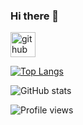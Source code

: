 ### Hi there 👋

<!--
**aligumus50/aligumus50** is a ✨ _special_ ✨ repository because its `README.md` (this file) appears on your GitHub profile.

Here are some ideas to get you started:

- 🔭 I’m currently working on ...
- 🌱 I’m currently learning ...
- 👯 I’m looking to collaborate on ...
- 🤔 I’m looking for help with ...
- 💬 Ask me about ...
- 📫 How to reach me: ...
- 😄 Pronouns: ...
- ⚡ Fun fact: ...
-->

[<img src='https://cdn.jsdelivr.net/npm/simple-icons@3.0.1/icons/github.svg' alt='github' height='40'>](https://github.com/aligumus50)  

[![Top Langs](https://github-readme-stats.vercel.app/api/top-langs/?username=aligumus50)](https://github.com/anuraghazra/github-readme-stats)

![GitHub stats](https://github-readme-stats.vercel.app/api?username=aligumus50&show_icons=true)  

![Profile views](https://gpvc.arturio.dev/aligumus50)  


